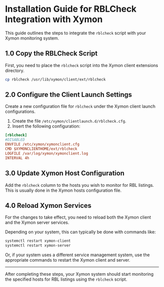 # Installation Guide for RBLCheck Integration with Xymon

This guide outlines the steps to integrate the `rblcheck` script with your Xymon monitoring system.

## 1.0 Copy the RBLCheck Script

First, you need to place the `rblcheck` script into the Xymon client extensions directory.

```bash
cp rblcheck /usr/lib/xymon/client/ext/rblcheck
```

## 2.0 Configure the Client Launch Settings

Create a new configuration file for `rblcheck` under the Xymon client launch configurations.

1. Create the file `/etc/xymon/clientlaunch.d/rblcheck.cfg`.
2. Insert the following configuration:

```ini
[rblcheck]
#DISABLED
ENVFILE /etc/xymon/xymonclient.cfg
CMD $XYMONCLIENTHOME/ext/rblcheck
LOGFILE /var/log/xymon/xymonclient.log
INTERVAL 4h
```

## 3.0 Update Xymon Host Configuration

Add the `rblcheck` column to the hosts you wish to monitor for RBL listings. This is usually done in the Xymon hosts configuration file.

## 4.0 Reload Xymon Services

For the changes to take effect, you need to reload both the Xymon client and the Xymon server services.

Depending on your system, this can typically be done with commands like:

```bash
systemctl restart xymon-client
systemctl restart xymon-server
```

Or, if your system uses a different service management system, use the appropriate commands to restart the Xymon client and server.

---

After completing these steps, your Xymon system should start monitoring the specified hosts for RBL listings using the `rblcheck` script.

